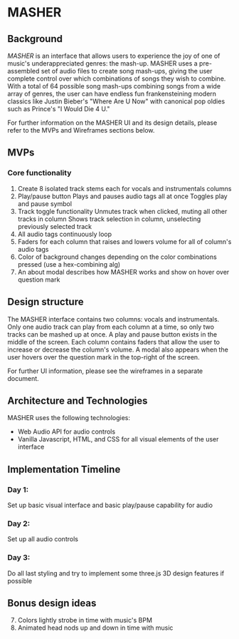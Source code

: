 # MASHER

## Background
*MASHER* is an interface that allows users to experience the joy of one of music's underappreciated genres: the mash-up. MASHER uses a pre-assembled set of audio files to create song mash-ups, giving the user complete control over which combinations of songs they wish to combine. With a total of 64 possible song mash-ups combining songs from a wide array of genres, the user can have endless fun frankensteining modern classics like Justin Bieber's "Where Are U Now" with canonical pop oldies such as Prince's "I Would Die 4 U."

For further information on the MASHER UI and its design details, please refer to the MVPs and Wireframes sections below. 

## MVPs
### Core functionality
1. Create 8 isolated track stems each for vocals and instrumentals columns
2. Play/pause button
Plays and pauses audio tags all at once
Toggles play and pause symbol
3. Track toggle functionality
Unmutes track when clicked, muting all other tracks in column
Shows track selection in column, unselecting previously selected track
4. All audio tags continuously loop
5. Faders for each column that raises and lowers volume for all of column's audio tags
6. Color of background changes depending on the color combinations pressed (use a hex-combining alg)
7. An about modal describes how MASHER works and show on hover over question mark

## Design structure
The MASHER interface contains two columns: vocals and instrumentals. Only one audio track can play from each column at a time, so only two tracks can be mashed up at once. A play and pause button exists in the middle of the screen. Each column contains faders that allow the user to increase or decrease the column's volume. A modal also appears when the user hovers over the question mark in the top-right of the screen.

For further UI information, please see the wireframes in a separate document.


## Architecture and Technologies
MASHER uses the following technologies:
- Web Audio API for audio controls
- Vanilla Javascript, HTML, and CSS for all visual elements of the user interface

## Implementation Timeline
### Day 1:
Set up basic visual interface and basic play/pause capability for audio

### Day 2:
Set up all audio controls

### Day 3:
Do all last styling and try to implement some three.js 3D design features if possible

## Bonus design ideas
7. Colors lightly strobe in time with music's BPM
8. Animated head nods up and down in time with music
